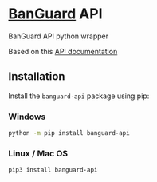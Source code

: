 # [BanGuard](https://banguard.uk) API

BanGuard API python wrapper

Based on this [API documentation](https://banguard.uk/api-docs)

## Installation

Install the `banguard-api` package using pip:

### Windows

```bash
python -m pip install banguard-api
```

### Linux / Mac OS

```bash
pip3 install banguard-api
```
